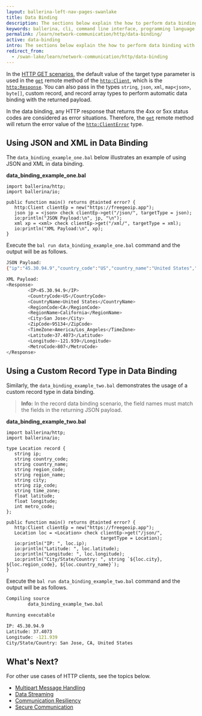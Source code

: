 ```yaml
---
layout: ballerina-left-nav-pages-swanlake
title: Data Binding
description: The sections below explain the how to perform data binding with HTTP clients.
keywords: ballerina, cli, command line interface, programming language
permalink: /learn/network-communication/http/data-binding/
active: data-binding
intro: The sections below explain the how to perform data binding with HTTP clients.  
redirect_from:
  - /swan-lake/learn/network-communication/http/data-binding
---
```


In the [HTTP GET scenarios](/swan-lake/learn/network-communication/http/#get), the default value of the target type parameter is used in the [`get`](/swan-lake/learn/api-docs/ballerina/#/ballerina/http/1.0.6/http/clients/Client#get) remote method of the [`http:Client`](/swan-lake/learn/api-docs/ballerina/#/ballerina/http/1.0.6/http/clients/HttpClient), which is the [`http:Response`](/swan-lake/learn/api-docs/ballerina/#/ballerina/http/1.0.6/http/classes/Response). You can also pass in the types `string`, `json`, `xml`, `map<json>`, `byte[]`, custom record, and record array types to perform automatic data binding with the returned payload. 

In the data binding, any HTTP response that returns the 4xx or 5xx status codes are considered as error situations. Therefore, the [`get`](/swan-lake/learn/api-docs/ballerina/#/ballerina/http/1.0.6/http/clients/Client#get) remote method will return the error value of the [`http:ClientError`](/swan-lake/learn/api-docs/ballerina/#/ballerina/http/1.0.6/http/errors#ClientError) type. 

## Using JSON and XML in Data Binding

The `data_binding_example_one.bal` below illustrates an example of using JSON and XML in data binding.

**data_binding_example_one.bal**

```ballerina
import ballerina/http;
import ballerina/io;
 
public function main() returns @tainted error? {
   http:Client clientEp = new("https://freegeoip.app");
   json jp = <json> check clientEp->get("/json/", targetType = json);
   io:println("JSON Payload:\n", jp, "\n");
   xml xp = <xml> check clientEp->get("/xml/", targetType = xml);
   io:println("XML Payload:\n", xp);
}
```

Execute the `bal run data_binding_example_one.bal` command and the output will be as follows.

```bash
JSON Payload:
{"ip":"45.30.94.9","country_code":"US","country_name":"United States","region_code":"CA","region_name":"California","city":"San Jose","zip_code":"95134","time_zone":"America/Los_Angeles","latitude":37.4073,"longitude":-121.939,"metro_code":807}

XML Payload:
<Response>
    	<IP>45.30.94.9</IP>
    	<CountryCode>US</CountryCode>
    	<CountryName>United States</CountryName>
    	<RegionCode>CA</RegionCode>
    	<RegionName>California</RegionName>
    	<City>San Jose</City>
    	<ZipCode>95134</ZipCode>
    	<TimeZone>America/Los_Angeles</TimeZone>
    	<Latitude>37.4073</Latitude>
    	<Longitude>-121.939</Longitude>
    	<MetroCode>807</MetroCode>
</Response>
```

## Using a Custom Record Type in Data Binding

Similarly, the `data_binding_example_two.bal` demonstrates the usage of a custom record type in data binding.

>**Info:** In the record data binding scenario, the field names must match the fields in the returning JSON payload. 

**data_binding_example_two.bal**

```ballerina
import ballerina/http;
import ballerina/io;
 
type Location record {
   string ip;
   string country_code;
   string country_name;
   string region_code;
   string region_name;
   string city;
   string zip_code;
   string time_zone;
   float latitude;
   float longitude;
   int metro_code;
};
 
public function main() returns @tainted error? {
   http:Client clientEp = new("https://freegeoip.app");
   Location loc = <Location> check clientEp->get("/json/",
                                   targetType = Location);
   io:println("IP: ", loc.ip);
   io:println("Latitude: ", loc.latitude);
   io:println("Longitude: ", loc.longitude);
   io:println("City/State/Country: ", string `${loc.city}, ${loc.region_code}, ${loc.country_name}`);
}
```

Execute the `bal run data_binding_example_two.bal` command and the output will be as follows.

```bash
Compiling source
    	data_binding_example_two.bal

Running executable

IP: 45.30.94.9
Latitude: 37.4073
Longitude: -121.939
City/State/Country: San Jose, CA, United States
```

## What's Next?

For other use cases of HTTP clients, see the topics below.
- [Multipart Message Handling](/swan-lake/learn/network-communication/http/multipart-message-handling)
- [Data Streaming](/swan-lake/learn/network-communication/http/data-streaming)
- [Communication Resiliency](/swan-lake/learn/network-communication/http/communication-resiliency)
- [Secure Communication](/swan-lake/learn/network-communication/http/secure-communication)

<style> #tree-expand-all, #tree-collapse-all, .cTocElements {display:none;} .cGitButtonContainer {padding-left: 40px;} </style>